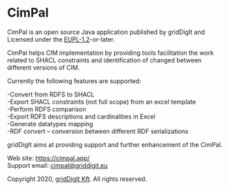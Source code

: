 # CimPal


CimPal is an open source Java application published by gridDigIt and Licensed under the [EUPL-1.2](https://joinup.ec.europa.eu/collection/eupl/eupl-text-eupl-12)-or-later. 

CimPal helps CIM implementation by providing tools facilitation the work related to SHACL constraints and identification of changed between different versions of CIM.

Currently the following features are supported:

-Convert from RDFS to SHACL\
-Export SHACL constraints (not full scope) from an excel template\
-Perform RDFS comparison\
-Export RDFS descriptions and cardinalities in Excel\
-Generate datatypes mapping\
-RDF convert – conversion between different RDF serializations

gridDigIt aims at providing support and further enhancement of the CimPal.

Web site: https://cimpal.app/ \
Support email: cimpal@griddigit.eu 

Copyright 2020, [gridDigIt Kft](https://griddigit.eu). All rights reserved.
